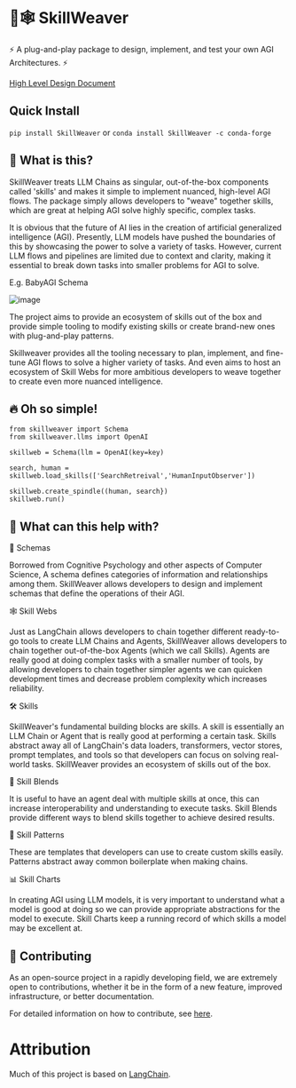 # 🧠🕸️ SkillWeaver

⚡ A plug-and-play package to design, implement, and test your own AGI Architectures. ⚡

[High Level Design Document](https://docs.google.com/document/d/1gNaR7g-2pTZiIcUosY0gcW8uCaU6SUwx3xf0UNvalLc/edit?usp=sharing)

## Quick Install

`pip install SkillWeaver`
or
`conda install SkillWeaver -c conda-forge`

## 🤔 What is this?

SkillWeaver treats LLM Chains as singular, out-of-the-box components called 'skills' and makes it simple to implement nuanced, high-level AGI flows. The package simply allows developers to "weave" together skills, which are great at helping AGI solve highly specific, complex tasks.

It is obvious that the future of AI lies in the creation of artificial generalized intelligence (AGI). Presently, LLM models have pushed the boundaries of this by showcasing the power to solve a variety of tasks. However, current LLM flows and pipelines are limited due to context and clarity, making it essential to break down tasks into smaller problems for AGI to solve.

E.g. BabyAGI Schema

![image](https://github.com/cybertheory/skillweaver/assets/27149047/91821f60-e78a-4830-9676-0d1313393cc3)


The project aims to provide an ecosystem of skills out of the box and provide simple tooling to modify existing skills or create brand-new ones with plug-and-play patterns.

Skillweaver provides all the tooling necessary to plan, implement, and fine-tune AGI flows to solve a higher variety of tasks. And even aims to host an ecosystem of Skill Webs for more ambitious developers to weave together to create even more nuanced intelligence.

## 🔥 Oh so simple!

```
from skillweaver import Schema
from skillweaver.llms import OpenAI

skillweb = Schema(llm = OpenAI(key=key)

search, human = skillweb.load_skills(['SearchRetreival','HumanInputObserver'])

skillweb.create_spindle((human, search})
skillweb.run()

```

## 🚀 What can this help with?

🧠 Schemas

Borrowed from Cognitive Psychology and other aspects of Computer Science, A schema defines categories of information and relationships among them. SkillWeaver allows developers to design and implement schemas that define the operations of their AGI.

🕸️ Skill Webs

Just as LangChain allows developers to chain together different ready-to-go tools to create LLM Chains and Agents, SkillWeaver allows developers to chain together out-of-the-box Agents (which we call Skills). Agents are really good at doing complex tasks with a smaller number of tools, by allowing developers to chain together simpler agents we can quicken development times and decrease problem complexity which increases reliability.

🛠️ Skills

SkillWeaver's fundamental building blocks are skills. A skill is essentially an LLM Chain or Agent that is really good at performing a certain task. Skills abstract away all of LangChain's data loaders, transformers, vector stores, prompt templates, and tools so that developers can focus on solving real-world tasks. SkillWeaver provides an ecosystem of skills out of the box.


🧬 Skill Blends

It is useful to have an agent deal with multiple skills at once, this can increase interoperability and understanding to execute tasks. Skill Blends provide different ways to blend skills together to achieve desired results.


🧩 Skill Patterns

These are templates that developers can use to create custom skills easily. Patterns abstract away common boilerplate when making chains.


📊 Skill Charts

In creating AGI using LLM models, it is very important to understand what a model is good at doing so we can provide appropriate abstractions for the model to execute. Skill Charts keep a running record of which skills a model may be excellent at.

## 💁 Contributing

As an open-source project in a rapidly developing field, we are extremely open to contributions, whether it be in the form of a new feature, improved infrastructure, or better documentation.

For detailed information on how to contribute, see [here](.github/CONTRIBUTING.md).

# Attribution
Much of this project is based on [LangChain](https://github.com/hwchase17/langchain).
